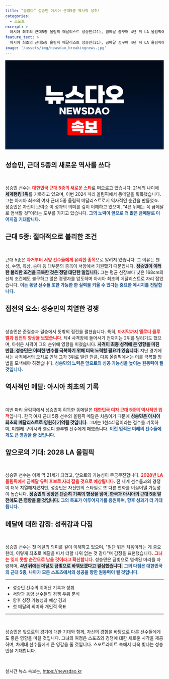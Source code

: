 ```yaml
---
title: “놀랍다” 성승민 아시아 근대5종 역사적 성취!
categories:
  - 스포츠
excerpt: >
  아시아 최초의 근대5종 올림픽 메달리스트 성승민(21), 금메달 꿈꾸며 4년 뒤 LA 올림픽에선 꼭 금빛으로! 도전과 역경을 이겨낸 그의 이야기를 만나보세요.
feature_text: >
  아시아 최초의 근대5종 올림픽 메달리스트 성승민(21), 금메달 꿈꾸며 4년 뒤 LA 올림픽에선 꼭 금빛으로! 도전과 역경을 이겨낸 그의 이야기를 만나보세요.
image: '/assets/img/newsdao_breakingnews.jpg'
---
```


<p><img src="/assets/img/newsdao_breakingnews.jpg" alt="koreaapp 속보" /></p>

<h2 data-ke-size="size26">성승민, 근대 5종의 새로운 역사를 쓰다</h2>

<p data-ke-size="size16">&nbsp;</p>

<p>성승민 선수는 <b><span style="color: #ee2323;">대한민국 근대 5종의 새로운 스타</span></b>로 떠오르고 있습니다. 21세의 나이에 <b><span style="background-color: #21538527;">세계랭킹 1위</span></b>를 기록하고 있으며, 이번 2024 파리 올림픽에서 동메달을 획득했습니다. 그는 아시아 최초의 여자 근대 5종 올림픽 메달리스트로서 역사적인 순간을 만들었죠. 성승민은 자신이 보여준 이 성과의 의미를 깊이 이해하고 있으며, "4년 뒤에는 꼭 금메달로 염색할 것"이라는 포부를 가지고 있습니다. <b><span style="color: #1a5490;">그의 노력이 앞으로 더 많은 금메달로 이어지길 기대합니다.</span></b></p>

<h2 data-ke-size="size26">근대 5종: 절대적으로 불리한 조건</h2>

<p data-ke-size="size16">&nbsp;</p>

<p>근대 5종은 <b><span style="color: #ee2323;">과거부터 서양 선수들에게 유리한 종목</span></b>으로 알려져 있습니다. 그 이유는 펜싱, 수영, 육상, 승마 등 대부분의 종목이 서양에서 기원했기 때문입니다. <b><span style="background-color: #21538527;">성승민이 이러한 불리한 조건을 극복한 것은 정말 대단한 일입니다.</span></b> 그는 평균 신장보다 낮은 168cm의 신체 조건에도 불구하고 많은 경쟁자를 압도하며 아시아 최초의 메달리스트로 자리 잡았습니다. <b><span style="color: #1a5490;">이는 동양 선수들 또한 가능한 한 실력을 키울 수 있다는 중요한 메시지를 전달합니다.</span></b></p>

<h2 data-ke-size="size26">접전의 요소: 성승민의 치열한 경쟁</h2>

<p data-ke-size="size16">&nbsp;</p>

<p>성승민은 준결승과 결승에서 뜻밖의 접전을 펼쳤습니다. 특히, <b><span style="color: #ee2323;">마지막까지 엘로디 클루벨과 접전의 양상을 보였습니다</span></b>. 제4 사격장에 들어서기 전까지는 2위를 달리기도 했으며, 아쉬운 사격이 그의 순위에 영향을 미쳤습니다. <b><span style="background-color: #21538527;">사격이 최종 성적에 큰 영향을 미친 만큼, 성승민은 이러한 변수를 극복하기 위해 더욱 노력할 필요가 있습니다.</span></b> 지난 경기에서는 사격에서의 오차로 인해 그가 3위로 밀린 만큼, 다음 올림픽에서는 이를 극복할 방법을 모색해야 하겠습니다. <b><span style="color: #1a5490;">성승민의 노력은 앞으로의 성공 가능성을 높이는 원동력이 될 것입니다.</span></b></p>

<h2 data-ke-size="size26">역사적인 메달: 아시아 최초의 기록</h2>

<p data-ke-size="size16">&nbsp;</p>

<p>이번 파리 올림픽에서 성승민이 획득한 동메달은 <b><span style="color: #ee2323;">대한민국 여자 근대 5종의 역사적인 업적</span></b>입니다. 한국 여자 근대 5종 선수의 올림픽 메달은 처음이기 때문에 <b><span style="background-color: #21538527;">성승민은 아시아 최초의 메달리스트로 영원히 기억될 것입니다</span></b>. 그녀는 1천441점이라는 점수를 기록하며, 미첼레 구야시와 엘로디 클루벨 선수에게 패했습니다. <b><span style="color: #1a5490;">이런 업적은 미래의 선수들에게도 큰 영감을 줄 것입니다.</span></b></p>

<h2 data-ke-size="size26">앞으로의 기대: 2028 LA 올림픽</h2>

<p data-ke-size="size16">&nbsp;</p>

<p>성승민 선수는 이제 막 21세가 되었고, 앞으로의 가능성이 무궁무진합니다. <b><span style="color: #ee2323;">2028년 LA 올림픽에서 금메달 유력 후보로 자리 잡을 것으로 예상됩니다</span></b>. 전 세계 선수들과의 경쟁이 더욱 치열해지겠지만, 성승민은 자신만의 스타일로 또 다른 변화를 이끌어낼 가능성이 높습니다. <b><span style="background-color: #21538527;">성승민의 성장은 단순히 기록의 향상을 넘어, 한국과 아시아의 근대 5종 발전에도 큰 영향을 줄 것입니다.</span></b> <b><span style="color: #1a5490;">그의 목표가 이루어지기를 응원하며, 향후 성과가 더 기대됩니다.</span></b></p>

<h2 data-ke-size="size26">메달에 대한 감정: 성취감과 다짐</h2>

<p data-ke-size="size16">&nbsp;</p>

<p>성승민 선수는 첫 메달의 의미를 깊이 이해하고 있으며, "일단 뭐든 처음이라는 게 중요한데, 이렇게 최초로 메달을 따서 더할 나위 없는 것 같다"며 감정을 표현했습니다. <b><span style="color: #ee2323;">그녀는 잊지 못할 순간으로 남을 것이라고 확신합니다</span></b>. 성승민은 금빛으로 염색된 머리를 자랑하며, <b><span style="background-color: #21538527;">4년 뒤에는 메달도 금빛으로 바꿔보겠다고 결심했습니다.</span></b> <b><span style="color: #1a5490;">그의 다짐은 대한민국의 근대 5종, 나아가 모든 스포츠에서의 성공을 향한 원동력이 될 것입니다.</span></b></p>

<hr>

<ul>
    <li>성승민 선수의 뛰어난 기록과 성취</li>
    <li>서양과 동양 선수들의 경쟁 우위 분석</li>
    <li>향후 성장 가능성과 예상 경과</li>
    <li>첫 메달의 의미와 개인적 목표</li>
</ul>

<hr>

<p data-ke-size="size16">&nbsp;</p>

<p>성승민은 앞으로의 경기에 대한 기대와 함께, 자신의 경험을 바탕으로 다른 선수들에게도 좋은 영향을 미칠 것입니다. 그녀의 여정은 스포츠와 경쟁에 대한 새로운 시각을 제공하며, 차세대 선수들에게 큰 영감을 줄 것입니다. 스포트라이트 속에서 더욱 빛나는 성승민을 기대합니다. <p data-ke-size="size16">&nbsp;</p></p>
실시간 뉴스 속보는, <a href="https://newsdao.kr" rel="dofollow">https://newsdao.kr</a>


